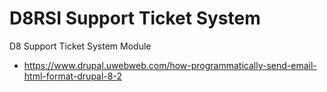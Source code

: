 # D8RSI Support Ticket System
D8 Support Ticket System Module

 * https://www.drupal.uwebweb.com/how-programmatically-send-email-html-format-drupal-8-2

